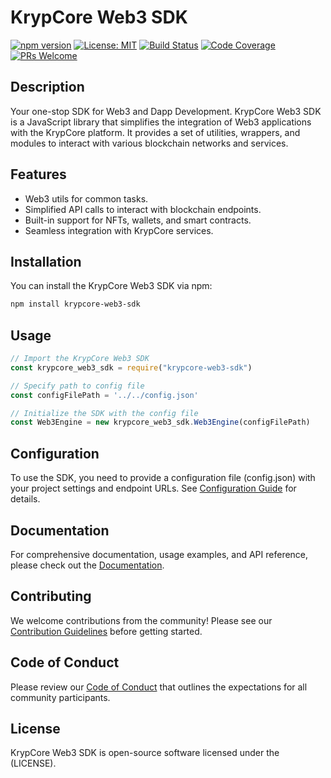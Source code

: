# KrypCore Web3 SDK

[![npm version](https://badge.fury.io/js/krypcore-web3-sdk.svg)](https://badge.fury.io/js/krypcore-web3-sdk)
[![License: MIT](https://img.shields.io/badge/License-MIT-yellow.svg)](https://opensource.org/licenses/MIT)
[![Build Status](https://travis-ci.org/your_username/krypcore-web3-sdk.svg?branch=main)](https://travis-ci.org/your_username/krypcore-web3-sdk)
[![Code Coverage](https://codecov.io/gh/your_username/krypcore-web3-sdk/branch/main/graph/badge.svg)](https://codecov.io/gh/your_username/krypcore-web3-sdk)
[![PRs Welcome](https://img.shields.io/badge/PRs-welcome-brightgreen.svg)](https://github.com/your_username/krypcore-web3-sdk/pulls)

## Description

 Your one-stop SDK for Web3 and Dapp Development. KrypCore Web3 SDK is a JavaScript library that simplifies the integration of Web3 applications with the KrypCore platform. It provides a set of utilities, wrappers, and modules to interact with various blockchain networks and services.

## Features

- Web3 utils for common tasks.
- Simplified API calls to interact with blockchain endpoints.
- Built-in support for NFTs, wallets, and smart contracts.
- Seamless integration with KrypCore services.

## Installation

You can install the KrypCore Web3 SDK via npm:

```bash
npm install krypcore-web3-sdk
```

## Usage

```javascript
// Import the KrypCore Web3 SDK
const krypcore_web3_sdk = require("krypcore-web3-sdk")

// Specify path to config file
const configFilePath = '../../config.json'

// Initialize the SDK with the config file
const Web3Engine = new krypcore_web3_sdk.Web3Engine(configFilePath)
```

## Configuration

To use the SDK, you need to provide a configuration file (config.json) with your project settings and endpoint URLs. See [Configuration Guide](docs/configuration.md) for details.

## Documentation

For comprehensive documentation, usage examples, and API reference, please check out the [Documentation](docs).

## Contributing

We welcome contributions from the community! Please see our [Contribution Guidelines](CONTRIBUTING.md) before getting started.

## Code of Conduct

Please review our [Code of Conduct](CODE_OF_CONDUCT.md) that outlines the expectations for all community participants.

## License

KrypCore Web3 SDK is open-source software licensed under the (LICENSE).
